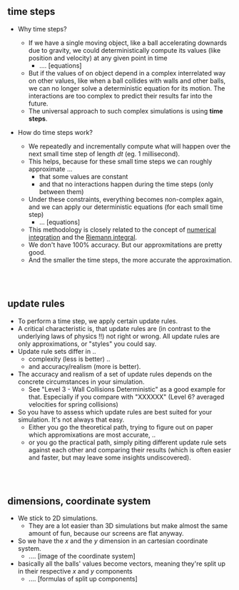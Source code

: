 ## time steps
+ Why time steps?
  - If we have a single moving object, like a ball accelerating downards due to gravity, we could deterministically compute its values (like position and velocity) at any given point in time
    * .... [equations]
  - But if the values of on object depend in a complex interrelated way on other values, like when a ball collides with walls and other balls, we can no longer solve a deterministic equation for its motion. The interactions are too complex to predict their results far into the future.
  - The universal approach to such complex simulations is using **time steps**.

+ How do time steps work?
  - We repeatedly and incrementally compute what will happen over the next small time step of length $dt$ (eg. 1 millisecond).
  - This helps, because for these small time steps we can roughly approximate ...
    * that some values are constant
    * and that no interactions happen during the time steps (only between them)
  - Under these constraints, everything becomes non-complex again, and we can apply our deterministic equations (for each small time step)
    * ... [equations]
  - This methodology is closely related to the concept of [numerical integration](https://en.wikipedia.org/wiki/Numerical_integration) and the [Riemann integral](https://en.wikipedia.org/wiki/Riemann_integral).
   - We don't have 100% accuracy. But our approxmitations are pretty good.
  - And the smaller the time steps, the more accurate the approximation.


<br><br>



## update rules
+ To perform a time step, we apply certain update rules.
+ A critical characteristic is, that update rules are (in contrast to the underlying laws of physics !!) not right or wrong. All update rules are only approximations, or "styles" you could say.
+ Update rule sets differ in ..
  - complexity (less is better) ..
  - and accuracy/realism (more is better).
+ The accuracy and realism of a set of update rules depends on the concrete circumstances in your simulation.
  - See "Level 3 - Wall Collisions Deterministic" as a good example for that. Especially if you compare with "XXXXXX" (Level 6? averaged velocities for spring collisions)
+ So you have to assess which update rules are best suited for your simulation. It's not always that easy.
  - Either you go the theoretical path, trying to figure out on paper which appromixations are most accurate, ..
  - or you go the practical path, simply piting different update rule sets against each other and comparing their results (which is often easier and faster, but may leave some insights undiscovered).

<br><br>


## dimensions, coordinate system
+ We stick to 2D simulations.
  - They are a lot easier than 3D simulations but make almost the same amount of fun, because our screens are flat anyway.
+ So we have the $x$ and the $y$ dimension in an cartesian coordinate system.
  - .... [image of the coordinate system]
+ basically all the balls' values become vectors, meaning they're split up in their respective $x$ and $y$ components
  - .... [formulas of split up components]

